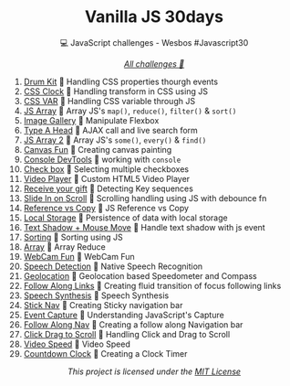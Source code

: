 <h1 align="center"> Vanilla JS 30days</h1>
<p align="center">💻 JavaScript challenges - Wesbos #Javascript30</p>

<p align="center"><i><a href="https://thilourenco.github.io/JS30days/">All challenges 🚀</a></i></p>

1. [Drum Kit](https://thilourenco.github.io/JS30days/01-DrumKit) 🚀 Handling CSS properties thourgh events
2. [CSS Clock](https://thilourenco.github.io/JS30days/02-CssClock) 🚀 Handling transform in CSS using JS
3. [CSS VAR](https://thilourenco.github.io/JS30days/03-CssVar) 🚀 Handling CSS variable through JS
4. [JS Array](https://thilourenco.github.io/JS30days/04-JSArrays) 🚀 Array JS's `map()`, `reduce()`, `filter()` & `sort()`
5. [Image Gallery](https://thilourenco.github.io/JS30days/05-ImageGallery) 🚀 Manipulate Flexbox
6. [Type A Head](https://thilourenco.github.io/JS30days/06-typeAHead) 🚀 AJAX call and live search form
7. [JS Array 2](https://thilourenco.github.io/JS30days/07-JSArrays2) 🚀 Array JS's `some()`, `every()` & `find()`
8. [Canvas Fun](https://thilourenco.github.io/JS30days/08-CanvasPaint) 🚀 Creating canvas painting
9. [Console DevTools](https://thilourenco.github.io/JS30days/09-DevToolsConsole) 🚀 working with `console`
10. [Check box](https://thilourenco.github.io/JS30days/10-CheckBoxes) 🚀 Selecting multiple checkboxes
11. [Video Player](https://thilourenco.github.io/JS30days/11-HtmlVideoPlay) 🚀 Custom HTML5 Video Player
12. [Receive your gift](https://thilourenco.github.io/JS30days/12-KeyDetection) 🚀 Detecting Key sequences
13. [Slide In on Scroll](https://thilourenco.github.io/JS30days/13-SlideInOnScroll) 🚀 Scrolling handling using JS with debounce fn
14. [Reference vs Copy](https://thilourenco.github.io/JS30days/14-ReferenceVsCopy/) 🚀 JS Reference vs Copy
15. [Local Storage](https://thilourenco.github.io/JS30days/15-LocalStorage) 🚀 Persistence of data with local storage
16. [Text Shadow + Mouse Move](https://thilourenco.github.io/JS30days/16-TextShadowMouseMove) 🚀 Handle text shadow with js event
17. [Sorting](https://thilourenco.github.io/JS30days/17-Sorting) 🚀 Sorting using JS 
18. [Array](https://thilourenco.github.io/JS30days/18-ArrayReduce) 🚀 Array Reduce
19. [WebCam Fun](https://thilourenco.github.io/JS30days/19-WebcamFun) 🚀 WebCam Fun
20. [Speech Detection](https://thilourenco.github.io/JS30days/20-SpeechRecognition) 🚀 Native Speech Recognition
21. [Geolocation](https://thilourenco.github.io/JS30days/21-Geolocation) 🚀 Geolocation based Speedometer and Compass
22. [Follow Along Links](https://thilourenco.github.io/JS30days/22-FollowAlongLinks) 🚀  Creating fluid transition of focus following links
23. [Speech Synthesis](https://thilourenco.github.io/JS30days/23-SpeechSynthesis) 🚀  Speech Synthesis
24. [Stick Nav](https://thilourenco.github.io/JS30days/24-StickyNav) 🚀 Creating Sticky navigation bar
25. [Event Capture](https://thilourenco.github.io/JS30days/25-EventsCapture) 🚀 Understanding JavaScript's Capture
26. [Follow Along Nav](https://thilourenco.github.io/JS30days/26-FollowAlongNav) 🚀 Creating a follow along Navigation bar
27. [Click Drag to Scroll](https://thilourenco.github.io/JS30days/27-DragtoScroll) 🚀 Handling Click and Drag to Scroll
28. [Video Speed](https://thilourenco.github.io/JS30days/28-VideoSpeed) 🚀 Video Speed
29. [Countdown Clock](https://thilourenco.github.io/JS30days/29-CountDownClock) 🚀 Creating a Clock Timer

<p align="center"><i>This project is licensed under the  <a href="/LICENSE">MIT License</a></i></p>